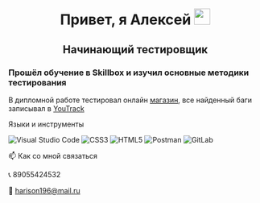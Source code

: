 
<h1 align="center">Привет, я Алексей
<img src="https://github.com/blackcater/blackcater/raw/main/images/Hi.gif" height="32"/></h1>
<h2 align="center">Начинающий тестировщик</h2>

<h3>Прошёл обучение в Skillbox и изучил основные методики тестирования</h3>

<p>
В дипломной работе тестировал онлайн <a href="https://intershop4.skillbox.ru" target=blank>магазин</a>, все найденный баги записывал в <a href=https://harrison4.youtrack.cloud/agiles/159-3/current target=blank>YouTrack</a>
</p>

Языки и инструменты

![Visual Studio Code](https://img.shields.io/badge/Visual%20Studio%20Code-0078d7.svg?style=for-the-badge&logo=visual-studio-code&logoColor=white)
![CSS3](https://img.shields.io/badge/css3-%231572B6.svg?style=for-the-badge&logo=css3&logoColor=white)
![HTML5](https://img.shields.io/badge/html5-%23E34F26.svg?style=for-the-badge&logo=html5&logoColor=white)
![Postman](https://img.shields.io/badge/Postman-FF6C37?style=for-the-badge&logo=postman&logoColor=white)
![GitLab](https://img.shields.io/badge/gitlab-%23181717.svg?style=for-the-badge&logo=gitlab&logoColor=white)

📫 Как со мной связаться

📞 89055424532

📧 harison196@mail.ru

<!-- ![Telegram](https://img.shields.io/badge/Telegram-2CA5E0?style=for-the-badge&logo=telegram&logoColor=white) -->

<!-- - 👋 Hi, I’m @AlexeyLitovskii
- 👀 I’m interested in ...
- 🌱 I’m currently learning ...
- 💞️ I’m looking to collaborate on ...
- 📫 How to reach me ...
- 😄 Pronouns: ...
- ⚡ Fun fact: ... -->

<!---
AlexeyLitovskii/AlexeyLitovskii is a ✨ special ✨ repository because its `README.md` (this file) appears on your GitHub profile.
You can click the Preview link to take a look at your changes.
--->
